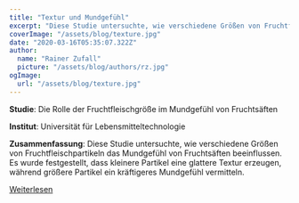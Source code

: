 ```yaml
---
title: "Textur und Mundgefühl"
excerpt: "Diese Studie untersuchte, wie verschiedene Größen von Fruchtfleischpartikeln das Mundgefühl von Fruchtsäften beeinflussen. Es wurde festgestellt, dass kleinere Partikel eine glattere Textur erzeugen, während größere Partikel ein kräftigeres Mundgefühl vermitteln."
coverImage: "/assets/blog/texture.jpg"
date: "2020-03-16T05:35:07.322Z"
author:
  name: "Rainer Zufall"
  picture: "/assets/blog/authors/rz.jpg"
ogImage:
  url: "/assets/blog/texture.jpg"
---
```


**Studie**: Die Rolle der Fruchtfleischgröße im Mundgefühl von Fruchtsäften

**Institut**: Universität für Lebensmitteltechnologie

**Zusammenfassung**: Diese Studie untersuchte, wie verschiedene Größen von Fruchtfleischpartikeln das Mundgefühl von Fruchtsäften beeinflussen. Es wurde festgestellt, dass kleinere Partikel eine glattere Textur erzeugen, während größere Partikel ein kräftigeres Mundgefühl vermitteln.

[Weiterlesen]()
